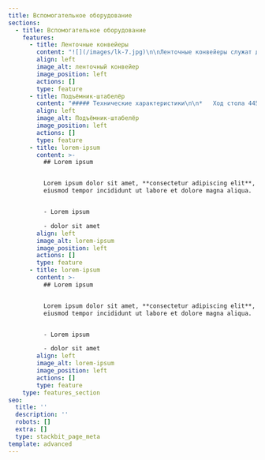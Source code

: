 ```yaml
---
title: Вспомогательное оборудование
sections:
  - title: Вспомогательное оборудование
    features:
      - title: Ленточные конвейеры
        content: "![](/images/lk-7.jpg)\n\nЛенточные конвейеры служат для\nтранспортировки бетонной смеси из бетоносмесителя в приемный бункер\nвибропресса. Применяется для оснащения произвоственных линий\nвибропрессов «Урал».\n\n— Длина: 3, 5, 10м.\n\n— Тип ленты: гладкая, со скребками.\n\nЦена:  **от 134 400 руб.**\n\n\_\n"
        align: left
        image_alt: ленточный конвейер
        image_position: left
        actions: []
        type: feature
      - title: Подъёмник-штабелёр
        content: "##### Технические характеристики\n\n*   Ход стола 445мм\n\n*   Этажность 5 (зависит от штабелируемых изделий)\n\n*   Управление ручной (автоматический пульт с г/станцией - опция)\_\n\n*   ДхШхВ 1240х910х1295 мм\n\n*   Общая масса    190кг\n\n##### Стоимость 218 280 руб.\n"
        align: left
        image_alt: Подъёмник-штабелёр
        image_position: left
        actions: []
        type: feature
      - title: lorem-ipsum
        content: >-
          ## Lorem ipsum


          Lorem ipsum dolor sit amet, **consectetur adipiscing elit**, sed do
          eiusmod tempor incididunt ut labore et dolore magna aliqua.


          - Lorem ipsum

          - dolor sit amet
        align: left
        image_alt: lorem-ipsum
        image_position: left
        actions: []
        type: feature
      - title: lorem-ipsum
        content: >-
          ## Lorem ipsum


          Lorem ipsum dolor sit amet, **consectetur adipiscing elit**, sed do
          eiusmod tempor incididunt ut labore et dolore magna aliqua.


          - Lorem ipsum

          - dolor sit amet
        align: left
        image_alt: lorem-ipsum
        image_position: left
        actions: []
        type: feature
    type: features_section
seo:
  title: ''
  description: ''
  robots: []
  extra: []
  type: stackbit_page_meta
template: advanced
---
```

